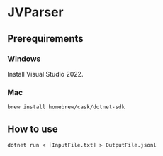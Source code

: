 # JVParser

## Prerequirements

### Windows

Install Visual Studio 2022.

### Mac

```
brew install homebrew/cask/dotnet-sdk
```

## How to use

```
dotnet run < [InputFile.txt] > OutputFile.jsonl
```
